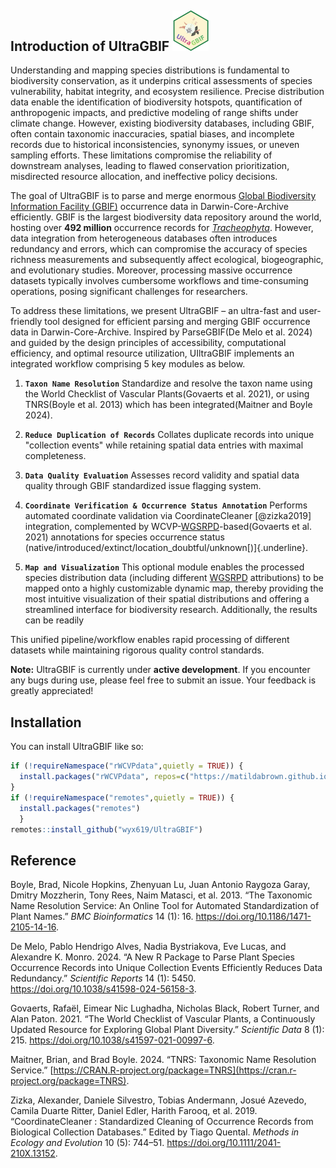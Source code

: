 ## Introduction of **UltraGBIF** <img src="images/logo.png" style="width: 58px;"/>

Understanding and mapping species distributions is fundamental to biodiversity conservation, as it underpins critical assessments of species vulnerability, habitat integrity, and ecosystem resilience. Precise distribution data enable the identification of biodiversity hotspots, quantification of anthropogenic impacts, and predictive modeling of range shifts under climate change. However, existing biodiversity databases, including GBIF, often contain taxonomic inaccuracies, spatial biases, and incomplete records due to historical inconsistencies, synonymy issues, or uneven sampling efforts. These limitations compromise the reliability of downstream analyses, leading to flawed conservation prioritization, misdirected resource allocation, and ineffective policy decisions.

The goal of UltraGBIF is to parse and merge enormous [Global Biodiversity Information Facility (GBIF)](https://www.gbif.org/) occurrence data in Darwin-Core-Archive efficiently. GBIF is the largest biodiversity data repository around the world, hosting over **492 million** occurrence records for [*Tracheophyta*](https://www.gbif.org/occurrence/search?taxon_key=7707728&occurrence_status=present). However, data integration from heterogeneous databases often introduces redundancy and errors, which can compromise the accuracy of species richness measurements and subsequently affect ecological, biogeographic, and evolutionary studies. Moreover, processing massive occurrence datasets typically involves cumbersome workflows and time-consuming operations, posing significant challenges for researchers.

To address these limitations, we present UltraGBIF – an ultra-fast and user-friendly tool designed for efficient parsing and merging GBIF occurrence data in Darwin-Core-Archive. Inspired by ParseGBIF(De Melo et al. 2024) and guided by the design principles of accessibility, computational efficiency, and optimal resource utilization, UIltraGBIF implements an integrated workflow comprising 5 key modules as below.

1.  **`Taxon Name Resolution`** Standardize and resolve the taxon name using the World Checklist of Vascular Plants(Govaerts et al. 2021), or using TNRS(Boyle et al. 2013) which has been integrated(Maitner and Boyle 2024).

2.  **`Reduce Duplication of Records`** Collates duplicate records into unique "collection events" while retaining spatial data entries with maximal completeness.

3.  **`Data Quality Evaluation`** Assesses record validity and spatial data quality through GBIF standardized issue flagging system.

4.  **`Coordinate Verification & Occurrence Status Annotation`** Performs automated coordinate validation via CoordinateCleaner [@zizka2019] integration, complemented by WCVP-[WGSRPD](https://www.tdwg.org/standards/wgsrpd/)-based(Govaerts et al. 2021) annotations for species occurrence status (native/introduced/extinct/location_doubtful/unknown[)]{.underline}.

5.  **`Map and Visualization`** This optional module enables the processed species distribution data (including different [WGSRPD](https://www.tdwg.org/standards/wgsrpd/) attributions) to be mapped onto a highly customizable dynamic map, thereby providing the most intuitive visualization of their spatial distributions and offering a streamlined interface for biodiversity research. Additionally, the results can be readily

This unified pipeline/workflow enables rapid processing of different datasets while maintaining rigorous quality control standards.

**Note:** UltraGBIF is currently under **active development**. If you encounter any bugs during use, please feel free to submit an issue. Your feedback is greatly appreciated!

## Installation

You can install UltraGBIF like so:

``` r
if (!requireNamespace("rWCVPdata",quietly = TRUE)) {
  install.packages("rWCVPdata", repos=c("https://matildabrown.github.io/drat",getOption("repos")))
}
if (!requireNamespace("remotes",quietly = TRUE)) {
  install.packages("remotes")
  }
remotes::install_github("wyx619/UltraGBIF")
```

## Reference

Boyle, Brad, Nicole Hopkins, Zhenyuan Lu, Juan Antonio Raygoza Garay, Dmitry Mozzherin, Tony Rees, Naim Matasci, et al. 2013. “The Taxonomic Name Resolution Service: An Online Tool for Automated Standardization of Plant Names.” *BMC Bioinformatics* 14 (1): 16. <https://doi.org/10.1186/1471-2105-14-16>.

De Melo, Pablo Hendrigo Alves, Nadia Bystriakova, Eve Lucas, and Alexandre K. Monro. 2024. “A New R Package to Parse Plant Species Occurrence Records into Unique Collection Events Efficiently Reduces Data Redundancy.” *Scientific Reports* 14 (1): 5450. <https://doi.org/10.1038/s41598-024-56158-3>.

Govaerts, Rafaël, Eimear Nic Lughadha, Nicholas Black, Robert Turner, and Alan Paton. 2021. “The World Checklist of Vascular Plants, a Continuously Updated Resource for Exploring Global Plant Diversity.” *Scientific Data* 8 (1): 215. <https://doi.org/10.1038/s41597-021-00997-6>.

Maitner, Brian, and Brad Boyle. 2024. “TNRS: Taxonomic Name Resolution Service.” [https://CRAN.R-project.org/package=TNRS](https://cran.r-project.org/package=TNRS).

Zizka, Alexander, Daniele Silvestro, Tobias Andermann, Josué Azevedo, Camila Duarte Ritter, Daniel Edler, Harith Farooq, et al. 2019. “CoordinateCleaner : Standardized Cleaning of Occurrence Records from Biological Collection Databases.” Edited by Tiago Quental. *Methods in Ecology and Evolution* 10 (5): 744–51. <https://doi.org/10.1111/2041-210X.13152>.
